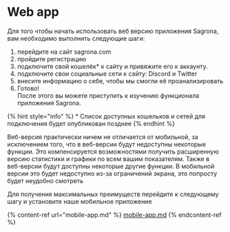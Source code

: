 # Web app

Для того чтобы начать использовать веб версию приложения Sagrona, вам необходимо выполнить следующие шаги:

1. перейдите на сайт sagrona.com
2. пройдите регистрацию
3. подключите свой кошелёк\* к сайту и привяжите его к аккаунту.
4. подключите свои социальные сети к сайту: Discord и Twitter
5. внесите информацию о себе, чтобы мы смогли её проанализировать
6. Готово!\
   После этого вы можете приступить к изучению функционала приложения Sagrona.

{% hint style="info" %}
\* Список доступных кошельков и сетей для подключения будет опубликован позднее
{% endhint %}

Веб-версия практически ничем не отличается от мобильной, за исключением того, что в веб-версии будут недоступны некоторые функции. Это компенсируется возможностями получить расширенную версию статистики и графики по всем вашим показателям. Также в веб-версии будут доступны некоторые другие функции. В мобильной версии это будет недоступно из-за ограничений экрана, это попросту будет неудобно смотреть

Для получения максимальных преимуществ перейдите к следующему шагу и установите наше мобильное приложение

{% content-ref url="mobile-app.md" %}
[mobile-app.md](mobile-app.md)
{% endcontent-ref %}
